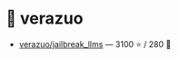 # 👤 verazuo

- [verazuo/jailbreak_llms](https://github.com/verazuo/jailbreak_llms) — 3100 ⭐️ / 280 🍴
